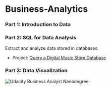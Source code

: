 # Business-Analytics

### Part 1: Introduction to Data

### Part 2: SQL for Data Analysis
Extract and analyze data stored in databases.

- Project: <a href="https://github.com/tonyhliao/Business-Analytics---SQL---Music-Store-Query/blob/main/SQL%20Project%20-%20Query%20a%20Digital%20Music%20Store%20Database.pdf">Query a Digital Music Store Database</a>

### Part 3: Data Visualization

![Udacity Business Analyst Nanodegree](https://github.com/tonyhliao/Business-Analytics-Nanodegree-Udacity/blob/main/certification.svg)
